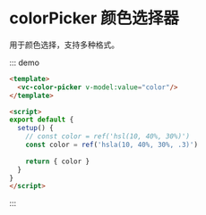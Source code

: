 # colorPicker 颜色选择器

用于颜色选择，支持多种格式。

::: demo
```html
<template>
  <vc-color-picker v-model:value="color"/>
</template>

<script>
export default {
  setup() {
    // const color = ref('hsl(10, 40%, 30%)')
    const color = ref('hsla(10, 40%, 30%, .3)')
    
    return { color }
  }
}
</script>
```
:::